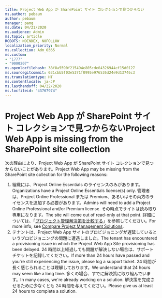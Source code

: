 ```yaml
---
title: Project Web App が SharePoint サイト コレクションで見つからない
ms.author: pebaum
author: pebaum
manager: pamg
ms.date: 04/21/2020
ms.audience: Admin
ms.topic: article
ROBOTS: NOINDEX, NOFOLLOW
localization_priority: Normal
ms.collection: Adm_O365
ms.custom:
- "1777"
- "9000207"
ms.openlocfilehash: 38f8a5590f215494e805cde04326944ef15d0127
ms.sourcegitcommit: 631cbb5f03e5371f0995e976536d24e9d13746c3
ms.translationtype: HT
ms.contentlocale: ja-JP
ms.lasthandoff: 04/22/2020
ms.locfileid: "43767974"
---
```

# <a name="project-web-app-is-missing-from-the-sharepoint-site-collection"></a><span data-ttu-id="1e9bc-102">Project Web App が SharePoint サイト コレクションで見つからない</span><span class="sxs-lookup"><span data-stu-id="1e9bc-102">Project Web App is missing from the SharePoint site collection</span></span>

<span data-ttu-id="1e9bc-103">次の理由により、Project Web App が SharePoint サイト コレクションで見つからないことがあります。</span><span class="sxs-lookup"><span data-stu-id="1e9bc-103">Project Web App may be missing from the SharePoint site collection for the following reasons:</span></span>

1. <span data-ttu-id="1e9bc-104">組織には、Project Online Essentials のライセンスのみがあります。</span><span class="sxs-lookup"><span data-stu-id="1e9bc-104">Organizations have a Project Online Essentials license(s) only.</span></span> <span data-ttu-id="1e9bc-105">管理者は、Project Online Professional または Premium、あるいはその両方のライセンスを追加する必要があります。</span><span class="sxs-lookup"><span data-stu-id="1e9bc-105">Admins will need to add a Project Online Professional and/or Premium license.</span></span> <span data-ttu-id="1e9bc-106">その時点でサイトは読み取り専用になります。</span><span class="sxs-lookup"><span data-stu-id="1e9bc-106">The site will come out of read-only at that point.</span></span> <span data-ttu-id="1e9bc-107">詳細については、「[プロジェクト管理解決策を比較する](https://products.office.com/project/compare-microsoft-project-management-software?tab=1)」を参照してください。</span><span class="sxs-lookup"><span data-stu-id="1e9bc-107">For more info, see [Compare Project Management Solutions](https://products.office.com/project/compare-microsoft-project-management-software?tab=1).</span></span>
2. <span data-ttu-id="1e9bc-108">テナントは、Project Web App サイトのプロビジョニングが遅延しているというプロビジョニングの問題に遭遇しました。</span><span class="sxs-lookup"><span data-stu-id="1e9bc-108">The tenant has encountered a provisioning issue in which the Project Web App Site provisioning has been delayed.</span></span> <span data-ttu-id="1e9bc-109">24 時間以上経過しても問題が解決しない場合は、サポート チケットを記録してください。</span><span class="sxs-lookup"><span data-stu-id="1e9bc-109">If more than 24 hours have passed and you're still experiencing the issue, please log a support ticket.</span></span> <span data-ttu-id="1e9bc-110">24 時間が長く感じられることは理解しております。</span><span class="sxs-lookup"><span data-stu-id="1e9bc-110">We understand that 24 hours may seem like a long time.</span></span> <span data-ttu-id="1e9bc-111">多くの場合、すでに解決策に取り組んでいます。</span><span class="sxs-lookup"><span data-stu-id="1e9bc-111">In many cases, we're already working on a solution.</span></span> <span data-ttu-id="1e9bc-112">解決策を完成させるために少なくとも 24 時間を与えてください。</span><span class="sxs-lookup"><span data-stu-id="1e9bc-112">Please give us at least 24 hours to complete a solution.</span></span>
